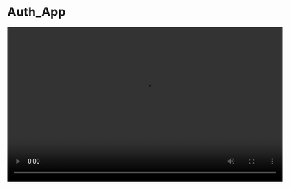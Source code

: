 # Auth_App

<video width="640" height="360" controls>
  <source src="./2.mp4" type="video/mp4">
  Ваш браузер не поддерживает воспроизведение видео.
</video>

